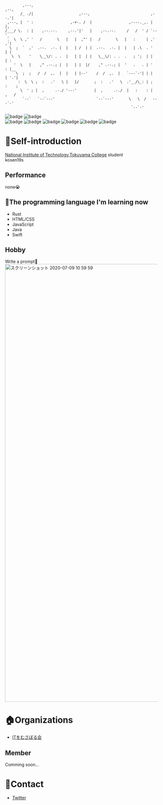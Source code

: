 ```


        ,---,                                                        ,--,
       /_ ./|                     ,---,                            ,--.'|
 ,---, |  ' :                 ,-+-. /  |                 ,----._,. |  |,
/___/ \.  : |    ,--.--.     ,--.'|'   |    ,--.--.     /   /  ' / `--'_
 .  \  \ ,' '   /       \   |   |  ,"' |   /       \   |   :     | ,' ,'|
  \  ;  `  ,'  .--.  .-. |  |   | /  | |  .--.  .-. |  |   | .\  . '  | |
   \  \    '    \__\/: . .  |   | |  | |   \__\/: . .  .   ; ';  | |  | :
    '  \   |    ," .--.; |  |   | |  |/    ," .--.; |  '   .   . | '  : |__
     \  ;  ;   /  /  ,.  |  |   | |--'    /  /  ,.  |   `---`-'| | |  | '.'|
      :  \  \ ;  :   .'   \ |   |/       ;  :   .'   \  .'__/\_: | ;  :    ;
       \  ' ; |  ,     .-./ '---'        |  ,     .-./  |   :    : |  ,   /
        `--`   `--`---'                   `--`---'       \   \  /   ---`-'
                                                          `--`-'
```

![badge](https://img.shields.io/badge/Apple-respect-orange.svg?style=flat)
![badge](https://img.shields.io/badge/Mac-Love-ff69b4.svg?style=flat)<br>
![badge](https://img.shields.io/badge/Java-Well-brightgreen.svg?style=flat)
![badge](https://img.shields.io/badge/HTML-Well-information.svg?style=flat)
![badge](https://img.shields.io/badge/JavaScript-Well-brightgreen.svg?style=flat)
![badge](https://img.shields.io/badge/Swift-Soso-important.svg?style=flat)
![badge](https://img.shields.io/badge/Rust-Soso-important.svg?style=flat)
![badge](https://img.shields.io/badge/PRO-になりたい-blueviolet.svg?style=flat)

# :tada:Self-introduction
[National Institute of Technology,Tokuyama College](https://www.tokuyama.ac.jp) student<br>
kosen19s
## Performance
none:sob:

## :book:The programming language I'm learning now
- Rust
- HTML/CSS
- JavaScript
- Java
- Swift

## Hobby
Write a prompt:heartbeat:<br>
<img width="1440" alt="スクリーンショット 2020-07-09 10 59 59" src="https://user-images.githubusercontent.com/57137136/86988524-654c9780-c1d3-11ea-913b-d6c234a8692c.png">


# :house:Organizations
- [ITをむさぼる会](https://github.com/tokuyama-it)
## Member
Comming soon...

# :postbox:Contact
- [Twitter](https://twitter.com/x7jkUzTfgbF4gBd)


